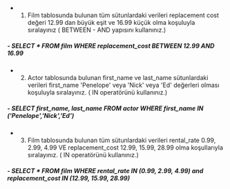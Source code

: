 

*  1. Film tablosunda bulunan tüm sütunlardaki verileri replacement cost değeri 12.99 dan büyük eşit ve 16.99 küçük olma koşuluyla sıralayınız ( BETWEEN - AND yapısını kullanınız.)
 ##### - SELECT * FROM film WHERE replacement_cost BETWEEN 12.99 AND 16.99

* 2. Actor tablosunda bulunan first_name ve last_name sütunlardaki verileri first_name 'Penelope' veya 'Nick' veya 'Ed' değerleri olması koşuluyla sıralayınız. ( IN operatörünü kullanınız.)
 #####  - SELECT first_name, last_name FROM actor WHERE first_name IN ('Penelope','Nick','Ed') 
 
* 3. Film tablosunda bulunan tüm sütunlardaki verileri rental_rate 0.99, 2.99, 4.99 VE replacement_cost 12.99, 15.99, 28.99 olma koşullarıyla sıralayınız. ( IN operatörünü kullanınız.)
 #####  - SELECT * FROM film WHERE rental_rate IN (0.99, 2.99, 4.99) and replacement_cost IN (12.99, 15.99, 28.99)
 

